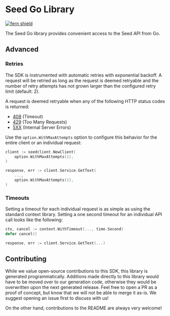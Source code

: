 # Seed Go Library

[![fern shield](https://img.shields.io/badge/%F0%9F%8C%BF-Built%20with%20Fern-brightgreen)](https://buildwithfern.com?utm_source=github&utm_medium=github&utm_campaign=readme&utm_source=Seed%2FGo)

The Seed Go library provides convenient access to the Seed API from Go.

## Advanced

### Retries

The SDK is instrumented with automatic retries with exponential backoff. A request will be retried as long
as the request is deemed retryable and the number of retry attempts has not grown larger than the configured
retry limit (default: 2).

A request is deemed retryable when any of the following HTTP status codes is returned:

- [408](https://developer.mozilla.org/en-US/docs/Web/HTTP/Status/408) (Timeout)
- [429](https://developer.mozilla.org/en-US/docs/Web/HTTP/Status/429) (Too Many Requests)
- [5XX](https://developer.mozilla.org/en-US/docs/Web/HTTP/Status/500) (Internal Server Errors)

Use the `option.WithMaxAttempts` option to configure this behavior for the entire client or an individual request:

```go
client := seedclient.NewClient(
    option.WithMaxAttempts(1),
)

response, err := client.Service.GetText(
    ...,
    option.WithMaxAttempts(1),
)
```

### Timeouts

Setting a timeout for each individual request is as simple as using the standard context library. Setting a one second timeout for an individual API call looks like the following:

```go
ctx, cancel := context.WithTimeout(..., time.Second)
defer cancel()

response, err := client.Service.GetText(...)
```

## Contributing

While we value open-source contributions to this SDK, this library is generated programmatically.
Additions made directly to this library would have to be moved over to our generation code,
otherwise they would be overwritten upon the next generated release. Feel free to open a PR as
a proof of concept, but know that we will not be able to merge it as-is. We suggest opening
an issue first to discuss with us!

On the other hand, contributions to the README are always very welcome!